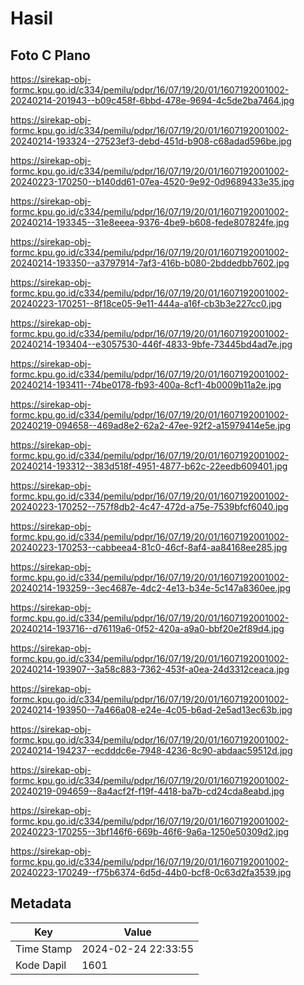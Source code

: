 # Hasil

## Foto C Plano

https://sirekap-obj-formc.kpu.go.id/c334/pemilu/pdpr/16/07/19/20/01/1607192001002-20240214-201943--b09c458f-6bbd-478e-9694-4c5de2ba7464.jpg

https://sirekap-obj-formc.kpu.go.id/c334/pemilu/pdpr/16/07/19/20/01/1607192001002-20240214-193324--27523ef3-debd-451d-b908-c68adad596be.jpg

https://sirekap-obj-formc.kpu.go.id/c334/pemilu/pdpr/16/07/19/20/01/1607192001002-20240223-170250--b140dd61-07ea-4520-9e92-0d9689433e35.jpg

https://sirekap-obj-formc.kpu.go.id/c334/pemilu/pdpr/16/07/19/20/01/1607192001002-20240214-193345--31e8eeea-9376-4be9-b608-fede807824fe.jpg

https://sirekap-obj-formc.kpu.go.id/c334/pemilu/pdpr/16/07/19/20/01/1607192001002-20240214-193350--a3797914-7af3-416b-b080-2bddedbb7602.jpg

https://sirekap-obj-formc.kpu.go.id/c334/pemilu/pdpr/16/07/19/20/01/1607192001002-20240223-170251--8f18ce05-9e11-444a-a16f-cb3b3e227cc0.jpg

https://sirekap-obj-formc.kpu.go.id/c334/pemilu/pdpr/16/07/19/20/01/1607192001002-20240214-193404--e3057530-446f-4833-9bfe-73445bd4ad7e.jpg

https://sirekap-obj-formc.kpu.go.id/c334/pemilu/pdpr/16/07/19/20/01/1607192001002-20240214-193411--74be0178-fb93-400a-8cf1-4b0009b11a2e.jpg

https://sirekap-obj-formc.kpu.go.id/c334/pemilu/pdpr/16/07/19/20/01/1607192001002-20240219-094658--469ad8e2-62a2-47ee-92f2-a15979414e5e.jpg

https://sirekap-obj-formc.kpu.go.id/c334/pemilu/pdpr/16/07/19/20/01/1607192001002-20240214-193312--383d518f-4951-4877-b62c-22eedb609401.jpg

https://sirekap-obj-formc.kpu.go.id/c334/pemilu/pdpr/16/07/19/20/01/1607192001002-20240223-170252--757f8db2-4c47-472d-a75e-7539bfcf6040.jpg

https://sirekap-obj-formc.kpu.go.id/c334/pemilu/pdpr/16/07/19/20/01/1607192001002-20240223-170253--cabbeea4-81c0-46cf-8af4-aa84168ee285.jpg

https://sirekap-obj-formc.kpu.go.id/c334/pemilu/pdpr/16/07/19/20/01/1607192001002-20240214-193259--3ec4687e-4dc2-4e13-b34e-5c147a8360ee.jpg

https://sirekap-obj-formc.kpu.go.id/c334/pemilu/pdpr/16/07/19/20/01/1607192001002-20240214-193716--d76119a6-0f52-420a-a9a0-bbf20e2f89d4.jpg

https://sirekap-obj-formc.kpu.go.id/c334/pemilu/pdpr/16/07/19/20/01/1607192001002-20240214-193907--3a58c883-7362-453f-a0ea-24d3312ceaca.jpg

https://sirekap-obj-formc.kpu.go.id/c334/pemilu/pdpr/16/07/19/20/01/1607192001002-20240214-193950--7a466a08-e24e-4c05-b6ad-2e5ad13ec63b.jpg

https://sirekap-obj-formc.kpu.go.id/c334/pemilu/pdpr/16/07/19/20/01/1607192001002-20240214-194237--ecdddc6e-7948-4236-8c90-abdaac59512d.jpg

https://sirekap-obj-formc.kpu.go.id/c334/pemilu/pdpr/16/07/19/20/01/1607192001002-20240219-094659--8a4acf2f-f19f-4418-ba7b-cd24cda8eabd.jpg

https://sirekap-obj-formc.kpu.go.id/c334/pemilu/pdpr/16/07/19/20/01/1607192001002-20240223-170255--3bf146f6-669b-46f6-9a6a-1250e50309d2.jpg

https://sirekap-obj-formc.kpu.go.id/c334/pemilu/pdpr/16/07/19/20/01/1607192001002-20240223-170249--f75b6374-6d5d-44b0-bcf8-0c63d2fa3539.jpg


## Metadata

| Key        | Value               |
| ---------- | ------------------- |
| Time Stamp | 2024-02-24 22:33:55 |
| Kode Dapil | 1601                |



